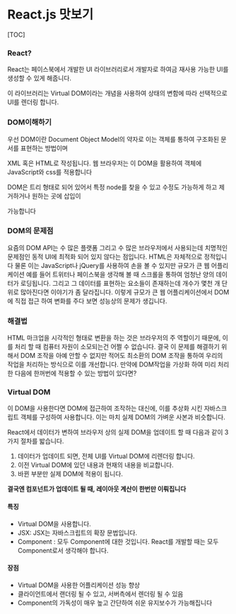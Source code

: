 # React.js 맛보기

[TOC]



### React?

React는 페이스북에서 개발한 UI 라이브러리로서 개발자로 하여금 재사용 가능한 UI를 생성할 수 있게 해줍니다.

이 라이브러리는 Virtual DOM이라는 개념을 사용하여 상태의 변함에 따라 선택적으로 UI를 렌더링 합니다.



### DOM이해하기

우선 DOM이란 Document Object Model의 약자로 이는 객체를 통하여 구조화된 문서를 표현하는 방법이며

XML 혹은 HTML로 작성됩니다. 웹 브라우저는 이 DOM을 활용하여 객체에 JavaScript와 css를 적용합니다

DOM은 트리 형태로 되어 있어서 특정 node를 찾을 수 있고 수정도 가능하게 하고 제거하거나 원하는 곳에 삽입이 

가능합니다



### DOM의 문제점

요즘의 DOM API는 수 많은 플랫폼 그리고 수 많은 브라우저에서 사용되는데 치명적인 문제점인 동적 UI에 최적화 되어 있지 않다는 점입니다. HTML은 자체적으로 정적입니다 물론 이는 JavaScript나 jQuery를 사용하여 손을 볼 수 있지만 규모가 큰 웹 어플리케이션 예를 들어 트위터나 페이스북을 생각해 볼 때 스크롤을 통하여 엄청난 양의 데이터가 로딩됩니다. 그리고 그 데이터를 표현하는 요소들이 존재하는데 개수가 몇천 개 단위로 많아진다면 이야기가 좀 달라집니다. 이렇게 규모가 큰 웹 어플리케이션에서 DOM에 직접 접근 하여 변화를 주다 보면 성능상의 문제가 생깁니다. 



### 해결법

HTML 마크업을 시각적인 형태로 변환을 하는 것은 브라우저의 주 역할이기 때문에, 이를 처리 할 때 컴퓨터 자원이 소모되는건 어쩔 수 없습니다. 결국 이 문제를 해결하기 위해서 DOM 조작을 아예 안할 수 없지만 적어도 최소환의 DOM 조작을 통하여 우리의 작업을 처리하는 방식으로 이를 개선합니다. 만약에 DOM작업을 가상화 하여 미리 처리한 다음에 한꺼번에 적용할 수 있는 방법이 있다면?



### Virtual DOM

이 DOM을 사용한다면 DOM에 접근하여 조작하는 대신에, 이를 추상화 시킨 자바스크립트 객체를 구성하여 사용합니다. 이는 마치 실제 DOM의 가벼운 사본과 비슷합니다.

React에서 데이터가 변하여 브라우저 상의 실제 DOM을 업데이트 할 때 다음과 같이 3가지 절차를 밟습니다.

1. 데이터가 업데이트 되면, 전체 UI를 Virtual DOM에 리렌더링 합니다.
2. 이전 Virtual DOM에 있던 내용과 현재의 내용을 비교합니다.
3. 바뀐 부분만 실제 DOM에 적용이 됩니다.

**결국엔 컴포넌트가 업데이트 될 때, 레이아웃 계산이 한번만 이뤄집니다**



#### 특징

- Virtual DOM을 사용합니다.
- JSX: JSX는 자바스크립트의 확장 문법입니다. 
- Component : 모두 Component에 대한 것입니다. React를 개발할 때는 모두 Component로서 생각해야 합니다.

#### 장점

- Virtual DOM을 사용한 어플리케이션 성능 향상
- 클라이언트에서 랜더링 될 수 있고, 서버측에서 렌더링 될 수 있음
- Component의 가독성이 매우 높고 간단하여 쉬운 유지보수가 가능해집니다